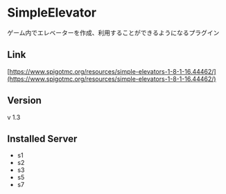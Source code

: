 # SimpleElevator
ゲーム内でエレベーターを作成、利用することができるようになるプラグイン

## Link
[https://www.spigotmc.org/resources/simple-elevators-1-8-1-16.44462/](https://www.spigotmc.org/resources/simple-elevators-1-8-1-16.44462/)

## Version
v 1.3

## Installed Server
- s1
- s2
- s3
- s5
- s7
